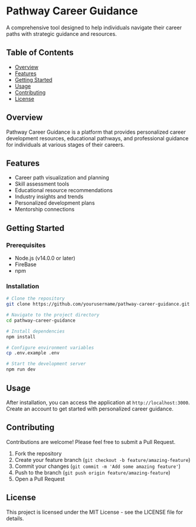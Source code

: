 # Pathway Career Guidance

A comprehensive tool designed to help individuals navigate their career paths with strategic guidance and resources.

## Table of Contents

- [Overview](#overview)
- [Features](#features)
- [Getting Started](#getting-started)
- [Usage](#usage)
- [Contributing](#contributing)
- [License](#license)

## Overview

Pathway Career Guidance is a platform that provides personalized career development resources, educational pathways, and professional guidance for individuals at various stages of their careers.

## Features

- Career path visualization and planning
- Skill assessment tools
- Educational resource recommendations
- Industry insights and trends
- Personalized development plans
- Mentorship connections

## Getting Started

### Prerequisites

- Node.js (v14.0.0 or later)
- FireBase
- npm

### Installation

```bash
# Clone the repository
git clone https://github.com/yourusername/pathway-career-guidance.git

# Navigate to the project directory
cd pathway-career-guidance

# Install dependencies
npm install

# Configure environment variables
cp .env.example .env

# Start the development server
npm run dev
```

## Usage

After installation, you can access the application at `http://localhost:3000`. Create an account to get started with personalized career guidance.

## Contributing

Contributions are welcome! Please feel free to submit a Pull Request.

1. Fork the repository
2. Create your feature branch (`git checkout -b feature/amazing-feature`)
3. Commit your changes (`git commit -m 'Add some amazing feature'`)
4. Push to the branch (`git push origin feature/amazing-feature`)
5. Open a Pull Request

## License

This project is licensed under the MIT License - see the LICENSE file for details.